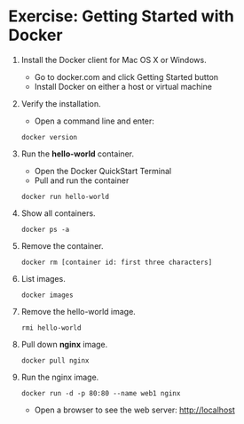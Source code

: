 # Exercise: Getting Started with Docker

1. Install the Docker client for Mac OS X or Windows.
    - Go to docker.com and click Getting Started button
    - Install Docker on either a host or virtual machine

2. Verify the installation.
    - Open a command line and enter:

    ```
    docker version
    ```

3. Run the **hello-world** container.
    - Open the Docker QuickStart Terminal
    - Pull and run the container

    ```
    docker run hello-world
    ```

4. Show all containers.

    ```
    docker ps -a
    ```

5. Remove the container.

    ```
    docker rm [container id: first three characters]
    ```

6. List images.

    ```
    docker images
    ```

7. Remove the hello-world image.

    ```
    rmi hello-world
    ```

8. Pull down **nginx** image.

    ```
    docker pull nginx
    ```

9. Run the nginx image.

    ```
    docker run -d -p 80:80 --name web1 nginx
    ```

    - Open a browser to see the web server: <http://localhost>
